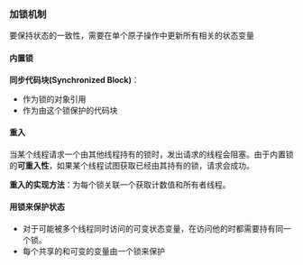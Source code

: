 ### 加锁机制

要保持状态的一致性，需要在单个原子操作中更新所有相关的状态变量

#### 内置锁

**同步代码块(Synchronized Block)**：

- 作为锁的对象引用
- 作为由这个锁保护的代码块

#### 重入

当某个线程请求一个由其他线程持有的锁时，发出请求的线程会阻塞。由于内置锁的**可重入性**，如果某个线程试图获取已经由其持有的锁，请求会成功。

**重入的实现方法**：为每个锁关联一个获取计数值和所有者线程。

#### 用锁来保护状态

- 对于可能被多个线程同时访问的可变状态变量，在访问他的时都需要持有同一个锁。
- 每个共享的和可变的变量由一个锁来保护